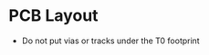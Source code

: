 
# <i class="fas fa-th"></i> PCB Layout <!-- {docsify-ignore} -->


* Do not put vias or tracks under the T0 footprint
